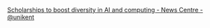 [Scholarships to boost diversity in AI and computing - News Centre - @unikent](https://qi.tc/qi/112446)